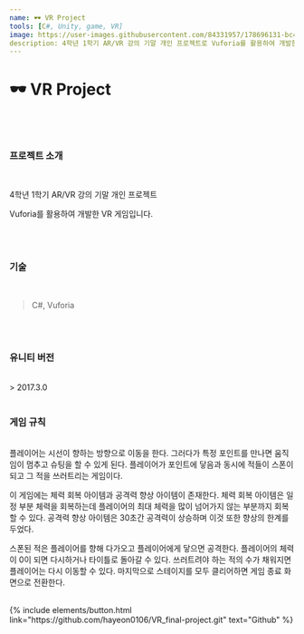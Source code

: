 ```yaml
---
name: 🕶 VR Project
tools: [C#, Unity, game, VR]
image: https://user-images.githubusercontent.com/84331957/178696131-bc487694-242f-40d3-9e20-6a8a1f289215.jpg
description: 4학년 1학기 AR/VR 강의 기말 개인 프로젝트로 Vuforia를 활용하여 개발한 VR 게임입니다.
---
```


# **🕶 VR Project**

<br>
<br>

### **프로젝트 소개**
<br>

4학년 1학기 AR/VR 강의 기말 개인 프로젝트

Vuforia를 활용하여 개발한 VR 게임입니다.
  

<br>
<br>

### **기술**
<br>

> C#, Vuforia
<br>
<br>



### **유니티 버전**

<br>
> 2017.3.0

<br>
<br>

### **게임 규칙**

<br>
플레이어는 시선이 향하는 방향으로 이동을 한다. 그러다가 특정 포인트를 만나면 움직임이 멈추고 슈팅을 할 수 있게 된다.
플레이어가 포인트에 닿음과 동시에 적들이 스폰이 되고 그 적을 쓰러트리는 게임이다.

이 게임에는 체력 회복 아이템과 공격력 향상 아이템이 존재한다.
체력 회복 아이템은 일정 부분 체력을 회복하는데 플레이어의 최대 체력을 많이 넘어가지 않는 부분까지 회복할 수 있다.
공격력 향상 아이템은 30초간 공격력이 상승하며 이것 또한 향상의 한계를 두었다.

스폰된 적은 플레이어를 향해 다가오고 플레이어에게 닿으면 공격한다. 플레이어의 체력이 0이 되면 다시하거나 타이틀로 돌아갈 수 있다. 
쓰러트려야 하는 적의 수가 채워지면 플레이어는 다시 이동할 수 있다. 마지막으로 스테이지를 모두 클리어하면 게임 종료 화면으로 전환한다.
<br>
<br>



<p class="text-center">
{% include elements/button.html link="https://github.com/hayeon0106/VR_final-project.git" text="Github" %}
</p>
